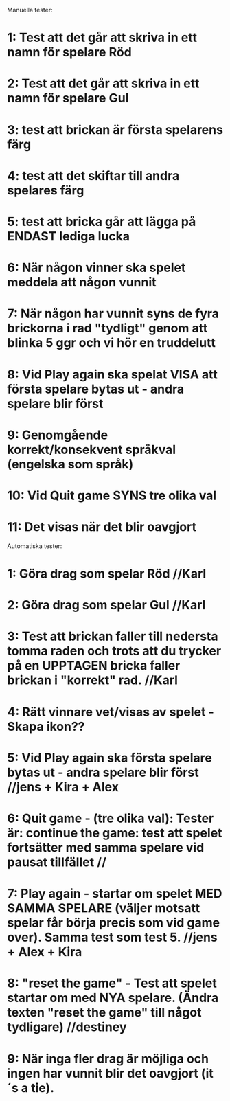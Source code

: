Manuella tester:

# 1: Test att det går att skriva in ett namn för spelare Röd
# 2: Test att det går att skriva in ett namn för spelare Gul

# 3: test att brickan är första spelarens färg
# 4: test att det skiftar till andra spelares färg 
# 5: test att bricka går att lägga på ENDAST lediga lucka
# 6: När någon vinner ska spelet meddela att någon vunnit
# 7: När någon har vunnit syns de fyra brickorna i rad "tydligt" genom att blinka 5 ggr och vi hör en truddelutt
# 8: Vid Play again ska spelat VISA att första spelare bytas ut - andra spelare blir först
# 9: Genomgående korrekt/konsekvent språkval (engelska som språk)
# 10: Vid Quit game SYNS tre olika val 
# 11: Det visas när det blir oavgjort 

Automatiska tester:

# 1: Göra drag som spelar Röd //Karl
# 2: Göra drag som spelar Gul //Karl
# 3: Test att brickan faller till nedersta tomma raden och trots att du trycker på en UPPTAGEN bricka faller brickan i "korrekt" rad. //Karl
# 4: Rätt vinnare vet/visas av spelet - Skapa ikon?? 
# 5:  Vid Play again ska första spelare bytas ut - andra spelare blir först //jens + Kira + Alex
# 6:  Quit game - (tre olika val): Tester är: continue the game: test att spelet fortsätter med samma spelare vid pausat tillfället // 
# 7: Play again - startar om spelet MED SAMMA SPELARE (väljer motsatt spelar får börja precis som vid game over). Samma test som test 5. //jens + Alex + Kira
# 8: "reset the game" - Test att spelet startar om med NYA spelare. (Ändra texten "reset the game" till något tydligare) //destiney
# 9: När inga fler drag är möjliga och ingen har vunnit blir det oavgjort (it´s a tie). 
